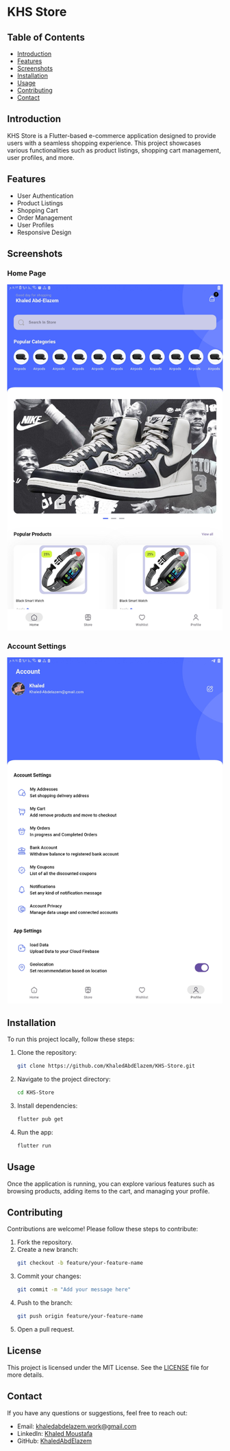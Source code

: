 
# KHS Store

## Table of Contents

- [Introduction](#introduction)
- [Features](#features)
- [Screenshots](#screenshots)
- [Installation](#installation)
- [Usage](#usage)
- [Contributing](#contributing)
- [Contact](#contact)

## Introduction

KHS Store is a Flutter-based e-commerce application designed to provide users with a seamless shopping experience. This project showcases various functionalities such as product listings, shopping cart management, user profiles, and more.

## Features

- User Authentication
- Product Listings
- Shopping Cart
- Order Management
- User Profiles
- Responsive Design

## Screenshots

### Home Page
![Home Page](https://github.com/KhaledAbdElazem/KHS-Store/blob/main/assets/banners/home.jpg?raw=true)

### Account Settings
![Account Settings](https://github.com/KhaledAbdElazem/KHS-Store/blob/main/assets/banners/profile.jpg?raw=true)

## Installation

To run this project locally, follow these steps:

1. Clone the repository:
    ```bash
    git clone https://github.com/KhaledAbdElazem/KHS-Store.git
    ```

2. Navigate to the project directory:
    ```bash
    cd KHS-Store
    ```

3. Install dependencies:
    ```bash
    flutter pub get
    ```

4. Run the app:
    ```bash
    flutter run
    ```

## Usage

Once the application is running, you can explore various features such as browsing products, adding items to the cart, and managing your profile.

## Contributing

Contributions are welcome! Please follow these steps to contribute:

1. Fork the repository.
2. Create a new branch:
    ```bash
    git checkout -b feature/your-feature-name
    ```
3. Commit your changes:
    ```bash
    git commit -m "Add your message here"
    ```
4. Push to the branch:
    ```bash
    git push origin feature/your-feature-name
    ```
5. Open a pull request.

## License

This project is licensed under the MIT License. See the [LICENSE](LICENSE) file for more details.

## Contact

If you have any questions or suggestions, feel free to reach out:

- Email: khaledabdelazem.work@gmail.com
- LinkedIn: [Khaled Moustafa](www.linkedin.com/in/khaled-abd-elazem-a0b106310)
- GitHub: [KhaledAbdElazem](https://github.com/KhaledAbdElazem)
